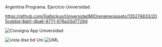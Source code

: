 Argentina Programa. Ejercicio Universidad.

https://github.com/Galbickus/UniversidadMIOrename/assets/135274833/205cebbd-8ab1-4ba6-8771-676a33d77294


![Consigna App Universidad](https://github.com/Galbickus/UniversidadMIOrename/assets/135274833/9e057074-6c52-4127-b45f-c9b774a12065)


![vista dise bd Uni](https://github.com/Galbickus/UniversidadMIOrename/assets/135274833/3ddc78f4-d65a-479f-8226-93460c860f12)
![UML](https://github.com/Galbickus/UniversidadMIOrename/assets/135274833/5f7088db-4ac3-47ef-908a-f3b05e7fed52)
